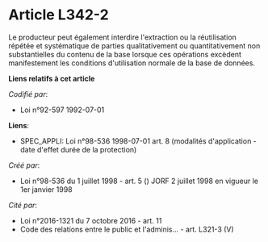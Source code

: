 # Article L342-2

Le producteur peut également interdire l'extraction ou la réutilisation répétée et systématique de parties qualitativement ou
quantitativement non substantielles du contenu de la base lorsque ces opérations excèdent manifestement les conditions
d'utilisation normale de la base de données.

**Liens relatifs à cet article**

_Codifié par_:

  - Loi n°92-597 1992-07-01

**Liens**:

  - SPEC_APPLI: Loi n°98-536 1998-07-01 art. 8 (modalités d'application - date d'effet durée de la protection)

_Créé par_:

  - Loi n°98-536 du 1 juillet 1998 - art. 5 () JORF 2 juillet 1998 en vigueur le 1er janvier 1998

_Cité par_:

  - Loi n°2016-1321 du 7 octobre 2016 - art. 11
  - Code des relations entre le public et l'adminis... - art. L321-3 (V)
